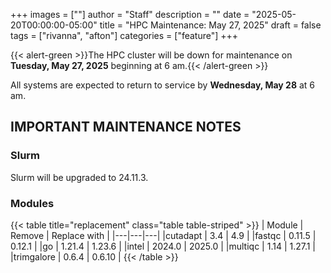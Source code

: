+++
images = [""]
author = "Staff"
description = ""
date = "2025-05-20T00:00:00-05:00"
title = "HPC Maintenance: May 27, 2025"
draft = false
tags = ["rivanna", "afton"]
categories = ["feature"]
+++

{{< alert-green >}}The HPC cluster will be down for maintenance on <strong>Tuesday, May 27, 2025</strong> beginning at 6 am.{{< /alert-green >}}

All systems are expected to return to service by **Wednesday, May 28** at 6 am.

## IMPORTANT MAINTENANCE NOTES

### Slurm
Slurm will be upgraded to 24.11.3.

### Modules

{{< table title="replacement" class="table table-striped" >}}
| Module | Remove | Replace with |
|---|---|---|
|cutadapt   | 3.4 | 4.9 |
|fastqc     | 0.11.5 | 0.12.1 |
|go         | 1.21.4 | 1.23.6 |
|intel      | 2024.0 | 2025.0 |
|multiqc    | 1.14 | 1.27.1 |
|trimgalore | 0.6.4 | 0.6.10 |
{{< /table >}}
